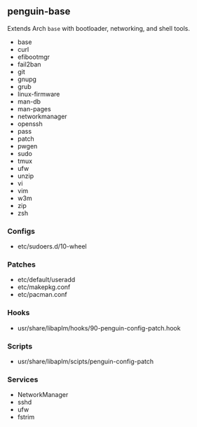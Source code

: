 ## penguin-base

Extends Arch `base` with bootloader, networking, and shell tools.

* base
* curl
* efibootmgr
* fail2ban
* git
* gnupg
* grub
* linux-firmware
* man-db
* man-pages
* networkmanager
* openssh
* pass
* patch
* pwgen
* sudo
* tmux
* ufw
* unzip
* vi
* vim
* w3m
* zip
* zsh

### Configs
* etc/sudoers.d/10-wheel

### Patches
* etc/default/useradd
* etc/makepkg.conf
* etc/pacman.conf

### Hooks
* usr/share/libaplm/hooks/90-penguin-config-patch.hook

### Scripts
* usr/share/libaplm/scipts/penguin-config-patch

### Services
* NetworkManager
* sshd
* ufw
* fstrim

